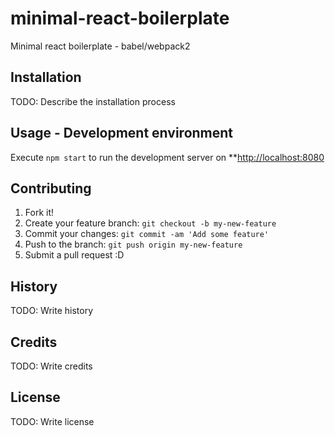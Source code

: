 # minimal-react-boilerplate
Minimal react boilerplate - babel/webpack2
## Installation
TODO: Describe the installation process
## Usage - Development environment

Execute `npm start` to run the development server on **[http://localhost:8080](http://localhost:8080)

## Contributing
1. Fork it!
2. Create your feature branch: `git checkout -b my-new-feature`
3. Commit your changes: `git commit -am 'Add some feature'`
4. Push to the branch: `git push origin my-new-feature`
5. Submit a pull request :D
## History
TODO: Write history
## Credits
TODO: Write credits
## License
TODO: Write license
